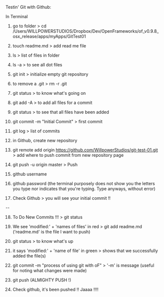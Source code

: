Testin' Git with Github: 

In Terminal

01. go to folder > cd /Users/WILLPOWERSTUDIOS/Dropbox/Dev/OpenFrameworks/of_v0.9.8_osx_release/apps/myApps/GitTest01 

02. touch readme.md > add read me file 

03. ls > list of files in folder 

04. ls -a > to see all dot files 

05. git init > initialize empty git repository

06. to remove a .git > rm -r .git 

07. git status > to know what's going on 

08. git add -A > to add all files for a commit 

09. git status > to see that all files have been added 

10. git commit -m "Initial Commit" > first commit 

11. git log > list of commits

12. in Github, create new repository 

13. git remote add origin https://github.com/WillpowerStudios/git-test-01.git > add where to push commit from new repository page

14. git push -u origin master > Push 

15. github username

16. github password (the terminal purposely does not show you the letters you type nor indicates that you're typing. Type anyways, without error)

17. Check Github > you will see your initial commit !! 

--

18. To Do New Commits !!! > git status 

19. We see 'modified:' + 'names of files' in red > git add readme.md ('readme.md' is the file I want to push)

20. git status > to know what's up 

21. it says 'modified:' + 'name of file' in green > shows that we successfully added the file(s)

22. git commit -m "process of using git with oF" > '-m' is message (useful for noting what changes were made)

23. git push (ALMIGHTY PUSH !) 

24. Check github, it's been pushed !! Jaaaa !!!!

